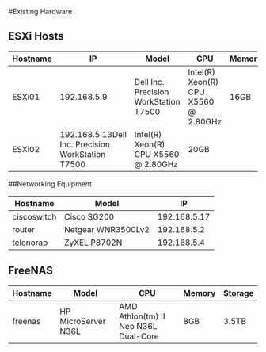 #Existing Hardware

## ESXi Hosts
|Hostname|IP|Model|CPU|Memory|
|---|---|---|---|---|
|ESXi01|192.168.5.9|Dell Inc. Precision WorkStation T7500|Intel(R) Xeon(R) CPU X5560 @ 2.80GHz|16GB|
|ESXi02|192.168.5.13Dell Inc. Precision WorkStation T7500|Intel(R) Xeon(R) CPU X5560 @ 2.80GHz|20GB|

##Networking Equipment

|Hostname|Model|IP|
|---|---|---|
|ciscoswitch|Cisco SG200|192.168.5.17
|router|Netgear WNR3500Lv2|192.168.5.2
|telenorap|ZyXEL P8702N|192.168.5.4

## FreeNAS

|Hostname|Model|CPU|Memory|Storage|
|---|---|---|---|---|
|freenas|HP MicroServer N36L|AMD Athlon(tm) II Neo N36L Dual-Core|8GB|3.5TB
